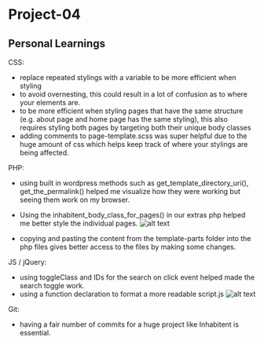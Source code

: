 # Project-04

## Personal Learnings

CSS: 
- replace repeated stylings with a variable to be more efficient when styling 
- to avoid overnesting, this could result in a lot of confusion as to where your elements are.
- to be more efficient when styling pages that have the same structure (e.g. about page and home page has the same styling), this also requires styling both pages by targeting both their unique body classes
- adding comments to page-template.scss was super helpful due to the huge amount of css which helps keep track of where your stylings are being affected.

PHP:
- using built in wordpress methods such as get_template_directory_uri(), get_the_permalink() helped me visualize how they were working but seeing them work on my browser.
- Using the inhabitent_body_class_for_pages() in our extras php helped me better style the individual pages.
![alt text](screenshots/body-class-function.png)

- copying and pasting the content from the template-parts folder into the php files gives better access to the files by making some changes.

JS / jQuery:
- using toggleClass and IDs for the search on click event helped made the search toggle work. 
- using a function declaration to format a more readable script.js
![alt text](screenshots/function-declaration.png)

Git: 
- having a fair number of commits for a huge project like Inhabitent is essential.


